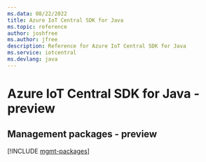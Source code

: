 ```yaml
---
ms.data: 08/22/2022
title: Azure IoT Central SDK for Java
ms.topic: reference
author: joshfree
ms.author: jfree
description: Reference for Azure IoT Central SDK for Java
ms.service: iotcentral
ms.devlang: java
---
```

# Azure IoT Central SDK for Java - preview

## Management packages - preview
[!INCLUDE [mgmt-packages](iot-central-mgmt-index.md)]